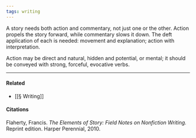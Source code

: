 ```yaml
---
tags: writing
---
```


A story needs both action and commentary, not just one or the other. Action propels the story forward, while commentary slows it down. The deft application of each is needed: movement and explanation; action with interpretation.

Action may be direct and natural, hidden and potential, or mental; it should be conveyed with strong, forceful, evocative verbs.

---

#### Related

-   [[§ Writing]]

#### Citations

Flaherty, Francis. _The Elements of Story: Field Notes on Nonfiction Writing._ Reprint edition. Harper Perennial, 2010.